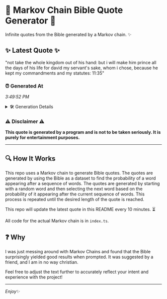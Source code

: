 # 📖 Markov Chain Bible Quote Generator 📖

Infinite quotes from the Bible generated by a Markov chain. ✨

## ✨ Latest Quote ✨
"not take the whole kingdom out of his hand: but i will make him prince all the days of his life for david my servant's sake, whom i chose, because he kept my commandments and my statutes: 11:35"

### ⏰ Generated At
*3:49:52 PM*

<details>
    <summary>🛠️ Generation Details</summary>
    <p>
        <strong>🌱 Seed:</strong> not<br>
        <strong>🔄 Iterations:</strong> 37<br>
        <strong>📜 Context History:</strong><br>[ not ]: take<br>[ not, take ]: the<br>[ not, take, the ]: whole<br>[ not, take, the, whole ]: kingdom<br>[ not, take, the, whole, kingdom ]: out<br>[ not, take, the, whole, kingdom, out ]: of<br>[ take, the, whole, kingdom, out, of ]: his<br>[ the, whole, kingdom, out, of, his ]: hand:<br>[ whole, kingdom, out, of, his, hand: ]: but<br>[ kingdom, out, of, his, hand:, but ]: i<br>[ out, of, his, hand:, but, i ]: will<br>[ of, his, hand:, but, i, will ]: make<br>[ his, hand:, but, i, will, make ]: him<br>[ hand:, but, i, will, make, him ]: prince<br>[ but, i, will, make, him, prince ]: all<br>[ i, will, make, him, prince, all ]: the<br>[ will, make, him, prince, all, the ]: days<br>[ make, him, prince, all, the, days ]: of<br>[ him, prince, all, the, days, of ]: his<br>[ prince, all, the, days, of, his ]: life<br>[ all, the, days, of, his, life ]: for<br>[ the, days, of, his, life, for ]: david<br>[ days, of, his, life, for, david ]: my<br>[ of, his, life, for, david, my ]: servant's<br>[ his, life, for, david, my, servant's ]: sake,<br>[ life, for, david, my, servant's, sake, ]: whom<br>[ for, david, my, servant's, sake,, whom ]: i<br>[ david, my, servant's, sake,, whom, i ]: chose,<br>[ my, servant's, sake,, whom, i, chose, ]: because<br>[ servant's, sake,, whom, i, chose,, because ]: he<br>[ sake,, whom, i, chose,, because, he ]: kept<br>[ whom, i, chose,, because, he, kept ]: my<br>[ i, chose,, because, he, kept, my ]: commandments<br>[ chose,, because, he, kept, my, commandments ]: and<br>[ because, he, kept, my, commandments, and ]: my<br>[ he, kept, my, commandments, and, my ]: statutes:<br>[ kept, my, commandments, and, my, statutes: ]: 11:35<br>
    </p>
</details>

### ⚠️ Disclaimer ⚠️
**This quote is generated by a program and is not to be taken seriously. It is purely for entertainment purposes.**

---

## 🔍 How It Works

This repo uses a Markov chain to generate Bible quotes. The quotes are generated by using the Bible as a dataset to find the probability of a word appearing after a sequence of words. The quotes are generated by starting with a random word and then selecting the next word based on the probability of it appearing after the current sequence of words. This process is repeated until the desired length of the quote is reached.

This repo will update the latest quote in this README every 10 minutes. ⏳

All code for the actual Markov chain is in `index.ts`.

## ❓ Why

I was just messing around with Markov Chains and found that the Bible surprisingly yielded good results when prompted. 
It was suggested by a friend, and I am in no way christian.

Feel free to adjust the text further to accurately reflect your intent and experience with the project!

---

*Enjoy*✨

